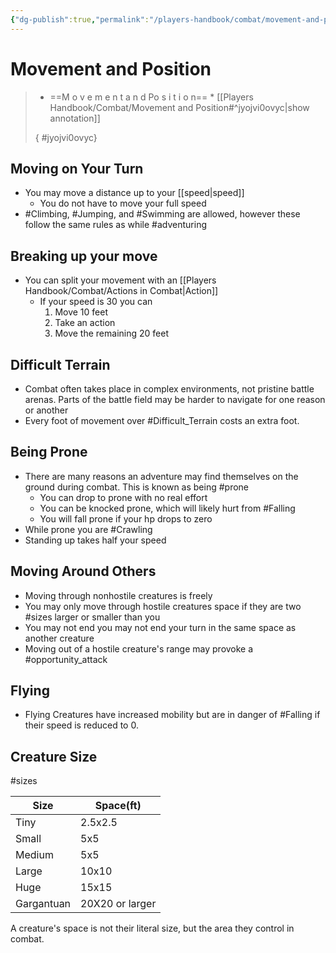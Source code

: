 ```yaml
---
{"dg-publish":true,"permalink":"/players-handbook/combat/movement-and-position/","tags":["combat, movement"],"noteIcon":""}
---
```



# Movement and Position



>
>* ==M o v e m e n t  a n d   Po s i t i o n== *
>[[Players Handbook/Combat/Movement and Position#^jyojvi0ovyc\|show annotation]]
>
>
>
>{ #jyojvi0ovyc}


## Moving on Your Turn

- You may move a distance up to your [[speed\|speed]]
	- You do not have to move your full speed
- #Climbing, #Jumping, and #Swimming are allowed, however these follow the same rules as while #adventuring

## Breaking up your move

- You can split your movement with an [[Players Handbook/Combat/Actions in Combat\|Action]]
	- If your speed is 30 you can
		1. Move 10 feet
		2. Take an action
		3. Move the remaining 20 feet

## Difficult Terrain

- Combat often takes place in complex environments, not pristine battle arenas. Parts of the battle field may be harder to navigate for one reason or another
- Every foot of movement over #Difficult_Terrain costs an extra foot.

## Being Prone

- There are many reasons an adventure may find themselves on the ground during combat. This is known as being #prone 
	- You can drop to prone with no real effort
	- You can be knocked prone, which will likely hurt from #Falling 
	- You will fall prone if your hp drops to zero
- While prone you are #Crawling 
- Standing up takes half your speed

## Moving Around Others

- Moving through nonhostile creatures is freely
- You may only move through hostile creatures space if they are two #sizes larger or smaller than you
- You may not end you may not end your turn in the same space as another creature
- Moving out of a hostile creature's range may provoke a #opportunity_attack

## Flying

- Flying Creatures have increased mobility but are in danger of #Falling if their speed is reduced to 0.

## Creature Size

#sizes 

| Size       | Space(ft)       |
| ---------- | --------------- |
| Tiny       | 2.5x2.5         |
| Small      | 5x5             |
| Medium     | 5x5             |
| Large      | 10x10           |
| Huge       | 15x15           |
| Gargantuan | 20X20 or larger |

A creature's space is not their literal size, but the area they control in combat.

